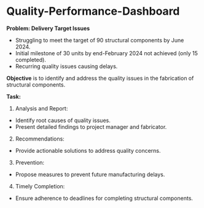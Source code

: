 # Quality-Performance-Dashboard

**Problem: Delivery Target Issues**
- Struggling to meet the target of 90 structural components by June 2024.
- Initial milestone of 30 units by end-February 2024 not achieved (only 15 completed).
- Recurring quality issues causing delays.

**Objective**  is to identify and address the quality issues in the fabrication of structural components.

**Task:**

1. Analysis and Report:
- Identify root causes of quality issues.
- Present detailed findings to project manager and fabricator.

2. Recommendations:
- Provide actionable solutions to address quality concerns.

3. Prevention:
- Propose measures to prevent future manufacturing delays.

4. Timely Completion:
- Ensure adherence to deadlines for completing structural components.
